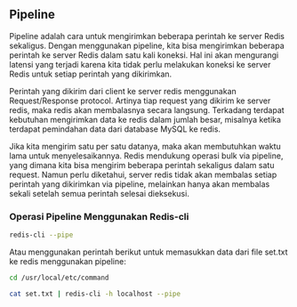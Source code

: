 ## Pipeline

<p>
Pipeline adalah cara untuk mengirimkan beberapa perintah ke server Redis sekaligus. Dengan menggunakan pipeline, kita bisa mengirimkan beberapa perintah ke server Redis dalam satu kali koneksi. Hal ini akan mengurangi latensi yang terjadi karena kita tidak perlu melakukan koneksi ke server Redis untuk setiap perintah yang dikirimkan.

Perintah yang dikirim dari client ke server redis menggunakan Request/Response protocol. Artinya tiap request yang dikirim ke server redis, maka redis akan membalasnya secara langsung. Terkadang terdapat kebutuhan mengirimkan data ke redis dalam jumlah besar, misalnya ketika terdapat pemindahan data dari database MySQL ke redis.

Jika kita mengirim satu per satu datanya, maka akan membutuhkan waktu lama untuk menyelesaikannya. Redis mendukung operasi bulk via pipeline, yang dimana kita bisa mengirim beberapa perintah sekaligus dalam satu request. Namun perlu diketahui, server redis tidak akan membalas setiap perintah yang dikirimkan via pipeline, melainkan hanya akan membalas sekali setelah semua perintah selesai dieksekusi.

### Operasi Pipeline Menggunakan Redis-cli

```bash
redis-cli --pipe
```

Atau menggunakan perintah berikut untuk memasukkan data dari file set.txt ke redis menggunakan pipeline:

```bash
cd /usr/local/etc/command
```

```bash
cat set.txt | redis-cli -h localhost --pipe
```

</p>
